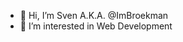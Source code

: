 - 👋 Hi, I’m Sven A.K.A. @ImBroekman
- 👀 I’m interested in Web Development

<!---
ImBroekman/ImBroekman is a ✨ special ✨ repository because its `README.md` (this file) appears on your GitHub profile.
You can click the Preview link to take a look at your changes.
--->
